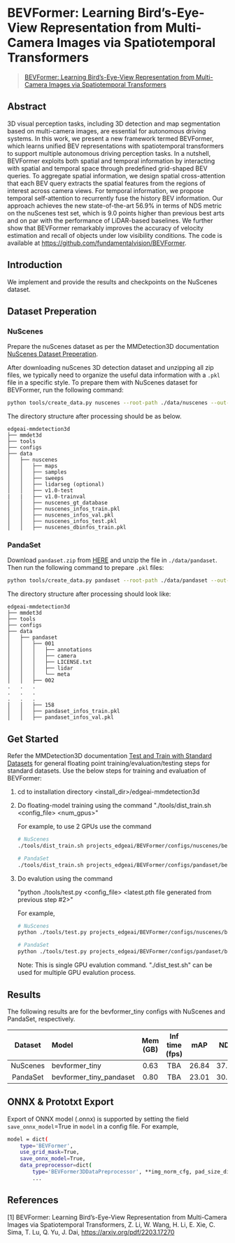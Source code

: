 # BEVFormer: Learning Bird’s-Eye-View Representation from Multi-Camera Images via Spatiotemporal Transformers

> [BEVFormer: Learning Bird’s-Eye-View Representation from Multi-Camera Images via Spatiotemporal Transformers](https://arxiv.org/pdf/2203.17270)

<!-- [ALGORITHM] -->

## Abstract

3D visual perception tasks, including 3D detection and map segmentation based on multi-camera images, are essential for autonomous driving systems. In this work, we present a new framework termed BEVFormer, which learns unified BEV representations with spatiotemporal transformers to support multiple autonomous driving perception tasks. In a nutshell, BEVFormer exploits both spatial and temporal information by interacting with spatial and temporal space through predefined
grid-shaped BEV queries. To aggregate spatial information, we design spatial cross-attention that each BEV query extracts the spatial features from the regions of interest across camera views. For temporal information, we propose temporal self-attention to recurrently fuse the history BEV information. Our approach achieves the new state-of-the-art 56.9% in terms of NDS metric on the nuScenes test set, which is 9.0 points higher than previous best arts and on par with the performance of LiDAR-based baselines. We further show that BEVFormer remarkably improves
the accuracy of velocity estimation and recall of objects under low visibility conditions. The code is available at https://github.com/fundamentalvision/BEVFormer.

## Introduction

We implement and provide the results and checkpoints on the NuScenes dataset. <!-- The result can be found in [Object Detection Zoo](../../docs/det3d_modelzoo.md) -->

## Dataset Preperation

### NuScenes

Prepare the nuScenes dataset as per the MMDetection3D documentation [NuScenes Dataset Preperation](../../docs/en/advanced_guides/datasets/nuscenes.md). 

After downloading nuScenes 3D detection dataset and unzipping all zip files, we typically need to organize the useful data information with a `.pkl` file in a specific style. To prepare them with NuScenes dataset for BEVFormer, run the following command:

```bash
python tools/create_data.py nuscenes --root-path ./data/nuscenes --out-dir ./data/nuscenes --extra-tag nuscenes
```

The directory structure after processing should be as below.

```
edgeai-mmdetection3d
├── mmdet3d
├── tools
├── configs
├── data
│   ├── nuscenes
│   │   ├── maps
│   │   ├── samples
│   │   ├── sweeps
│   │   ├── lidarseg (optional)
│   │   ├── v1.0-test
|   |   ├── v1.0-trainval
│   │   ├── nuscenes_gt_database
│   │   ├── nuscenes_infos_train.pkl
│   │   ├── nuscenes_infos_val.pkl
│   │   ├── nuscenes_infos_test.pkl
│   │   ├── nuscenes_dbinfos_train.pkl
```

### PandaSet 

Download `pandaset.zip` from [HERE](https://huggingface.co/datasets/georghess/pandaset/tree/main) and unzip the file in `./data/pandaset`. Then run the following command to prepare `.pkl` files:

```bash
python tools/create_data.py pandaset --root-path ./data/pandaset --out-dir ./data/pandaset --extra-tag pandaset
```

The directory structure after processing should look like:

```
edgeai-mmdetection3d
├── mmdet3d
├── tools
├── configs
├── data
│   ├── pandaset
│   │   ├── 001
│   │   │   ├── annotations
│   │   │   ├── camera
│   │   │   ├── LICENSE.txt
│   │   │   ├── lidar
│   │   │   └── meta
│   │   ├── 002 
.   .   .
.   .   .
.   .   .
│   │   ├── 158
│   │   ├── pandaset_infos_train.pkl
│   │   ├── pandaset_infos_val.pkl
```

## Get Started

Refer the MMDetection3D documentation [Test and Train with Standard Datasets](../../docs/en/user_guides/train_test.md) for general floating point training/evaluation/testing steps for standard datasets. Use the below steps for training and evaluation of BEVFormer:

1. cd to installation directory <install_dir>/edgeai-mmdetection3d

2. Do floating-model training using the command 
    "./tools/dist_train.sh <config_file> <num_gpus>"

    For example, to use 2 GPUs use the command
    ```bash
    # NuScenes
    ./tools/dist_train.sh projects_edgeai/BEVFormer/configs/nuscenes/bevformer_tiny.py 2

    # PandaSet
    ./tools/dist_train.sh projects_edgeai/BEVFormer/configs/pandaset/bevformer_tiny_pandaset.py 2
    ```

3.  Do evalution using the command 

    "python ./tools/test.py <config_file> <latest.pth file generated from previous step #2>" 

    For example,

    ```bash
    # NuScenes
    python ./tools/test.py projects_edgeai/BEVFormer/configs/nuscenes/bevformer_tiny.py ./work_dirs/bevformer_tiny/epoch_24.pth

    # PandaSet
    python ./tools/test.py projects_edgeai/BEVFormer/configs/pandaset/bevformer_tiny_pandaset.py ./work_dirs/bevformer_tiny_pandaset/epoch_24.pth
    ```
    Note: This is single GPU evalution command. "./dist_test.sh" can be used for multiple GPU evalution process.


## Results

The following results are for the bevformer_tiny configs with NuScenes and PandaSet, respectively.

|  Dataset  |                      Model                    | Mem (GB) | Inf time (fps) |  mAP   |  NDS  |
|:---------:|:--------------------------------------------- | :------: | :------------: | :---:  | :--:  |
| NuScenes  | bevformer_tiny                                |   0.63   |       TBA      | 26.84  | 37.09 | 
| PandaSet  | bevformer_tiny_pandaset                       |   0.80   |       TBA      | 23.01  | 30.05 | 

<!-- 
## 3D Object Detection Model Zoo

Complexity and Accuracy report of several trained models is available at the [3D Detection Model Zoo](../../docs/det3d_modelzoo.md) 


## Quantization
This tutorial explains more about quantization and how to do [Quantization Aware Training (QAT)](../../docs/det3d_quantization.md) of detection models.
-->

## ONNX & Prototxt Export

Export of ONNX model (.onnx) is supported by setting the field `save_onnx_model`=True in `model` in a config file. For example,

```bash
model = dict(
    type='BEVFormer',
    use_grid_mask=True,
    save_onnx_model=True,
    data_preprocessor=dict(
        type='BEVFormer3DDataPreprocessor', **img_norm_cfg, pad_size_divisor=32),
        ...
```
## References

[1] BEVFormer: Learning Bird’s-Eye-View Representation from Multi-Camera Images via Spatiotemporal Transformers, Z. Li, W. Wang, H. Li, E. Xie, C. Sima, T. Lu, Q. Yu, J. Dai, https://arxiv.org/pdf/2203.17270
